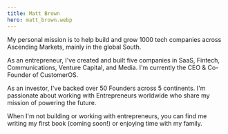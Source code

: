 ```yaml
---
title: Matt Brown
hero: matt_brown.webp
---
```


My personal mission is to help build and grow 1000 tech companies across Ascending Markets, mainly in the global South.

As an entrepreneur, I've created and built five companies in SaaS, Fintech, Communications, Venture Capital, and Media. I'm currently the CEO & Co-Founder of CustomerOS.

As an investor, I've backed over 50 Founders across 5 continents. I'm passionate about working with Entrepreneurs worldwide who share my mission of powering the future.

When I'm not building or working with entrepreneurs, you can find me writing my first book (coming soon!) or enjoying time with my family.
